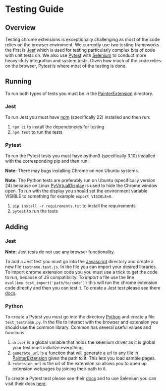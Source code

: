 # Testing Guide

## Overview

Testing chrome extensions is exceptionally challenging as most of the code relies on the browser enviroment. We currently use two testing frameworks the first is [Jest](https://jestjs.io/) which is used for testing particularly complex bits of code with unit tests on. We also use [Pytest](https://pypi.org/project/pytest/) with [Selenium](https://www.selenium.dev/) to conduct more heavy-duty integration and system tests. Given how much of the code relies on the browser, Pytest is where most of the testing is done.

## Running

To run both types of tests you must be in the [PainterExtension](../PainterExtension) directory.

### Jest

To run Jest you must have [npm](https://www.npmjs.com/) (specifically 22) installed and then run:

1. ```npm ci``` to install the dependencies for testing
2. ```npm test``` to run the tests

### Pytest

To run the Pytest tests you must have python3 (specifically 3.10) installed with the corresponding pip and then run:

**Note:** There may bugs installing Chrome on non Ubuntu systems.

**Note:** The Python tests are preferably run on Ubuntu (specifically version 24) because on Linux [PyVirtualDisplay](https://github.com/ponty/PyVirtualDisplay) is used to hide the Chrome window open. To run with the display you should set the environment variable VISIBLE to something for example ```export VISIBLE=0```.

1. ```pip install -r requirements.txt``` to install the requirements
2. ```pytest``` to run the tests

## Adding

### Jest

**Note:** Jest tests do not use any browser functionality.

To add a Jest test you must go into the [Javascript](../PainterExtension/Test/Javascript) directory and create a new file ```testname.test.js```. In the file you can import your desired libraries. To import chrome extension code you you must use a trick to get the code to run, because of JS compatibility. To *import* a file use the line ```eval(imp.test_import('path/to/code'))``` this will run the chrome extension code directly and then you can test it. To create a Jest test please see there [docs](https://jestjs.io/docs/getting-started).

### Python

To create a Pytest you must go into the directory [Python](../PainterExtension/Test/Python) and create a file ```test_testname.py```. In the file to interact with the browser and extension you should use the common library. Common has several useful values and functions.

1. ```driver``` is a global variable that holds the selenium driver as it is global your test must initialize everything.
2. ```generate_url``` is a function that will generate a url to any file in [PainterExtension](../PainterExtension) given the path to it. This lets you load sample pages.
3. ```extension_url``` is the url of the extension so allows you to open up extension webpages by joining their path to it.

To create a Pytest test please see their [docs](https://docs.pytest.org/en/stable/) and to use Selenium you can visit their docs [here](https://www.selenium.dev/documentation/).
